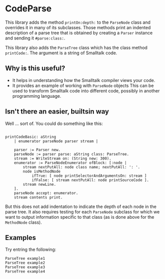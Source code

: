 # CodeParse

This library adds the method `printOn:depth:` to the `ParseNode` class
and overrides it in many of its subclasses.
Those methods print an indented description of a parse tree
that is obtained by creating a `Parser` instance and sending it `#parse:class:`.

This library also adds the `ParseTree` class which has the class method `printCode:`.
The argument is a string of Smalltalk code.

## Why is this useful?

- It helps in understanding how the Smalltalk compiler views your code.
- It provides an example of working with `ParseNode` objects
  This can be used to transform Smalltalk code into different code,
  possibly in another programming language.

## Isn't there an easier, builtsin way

Well ... sort of. You could do something like this:

```smalltalk

printCodeBasic: aString
    | enumerator parseNode parser stream |

    parser := Parser new.
    parseNode := parser parse: aString class: ParseTree.
    stream := WriteStream on: (String new: 300).
    enumerator := ParseNodeEnumerator ofBlock: [:node |
        stream nextPutAll: node class name; nextPutAll: ': '.
        node isMethodNode
            ifTrue: [ node printSelectorAndArgumentsOn: stream ]
            ifFalse: [ stream nextPutAll: node printSourceCode ].
        stream newLine.
    ].
    parseNode accept: enumerator.
    stream contents print.
```

But this does not add indentation to indicate
the depth of each node in the parse tree.
It also requires testing for each `ParseNode` subclass
for which we want to output information specific to that class
(as is done above for the `MethodNode` class).

## Examples

Try entring the following:

```smalltalk
ParseTree example1
ParseTree example2
ParseTree example3
ParseTree example4
```
